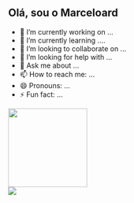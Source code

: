 ## Olá, sou o Marceloard


- 🔭 I’m currently working on ...
- 🌱 I’m currently learning ....
- 👯 I’m looking to collaborate on ...
- 🤔 I’m looking for help with ...
- 💬 Ask me about ...
- 📫 How to reach me: ...
- 😄 Pronouns: ...
- ⚡ Fun fact: ...

 <div>
  <a href="https://github.com/marceloard">
  <img height="160em" src="https://github-readme-stats.vercel.app/api?username=marceloard&show_icons=true&theme=gold&include_all_commits=true&count_private=true"/>
  
</div>
 <a href="https://blogs.windows.com/" target="_blank"><img src=https://img.shields.io/badge/Windows-0078D6?style=for-the-badge&logo=windows&logoColor=white
 target="_blank"></a>
